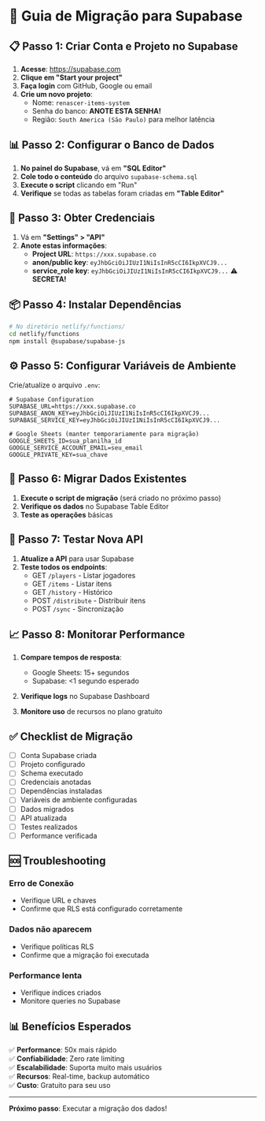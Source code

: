 # 🚀 Guia de Migração para Supabase

## 📋 Passo 1: Criar Conta e Projeto no Supabase

1. **Acesse**: https://supabase.com
2. **Clique em "Start your project"**
3. **Faça login** com GitHub, Google ou email
4. **Crie um novo projeto**:
   - Nome: `renascer-items-system`
   - Senha do banco: **ANOTE ESTA SENHA!**
   - Região: `South America (São Paulo)` para melhor latência

## 📊 Passo 2: Configurar o Banco de Dados

1. **No painel do Supabase**, vá em **"SQL Editor"**
2. **Cole todo o conteúdo** do arquivo `supabase-schema.sql`
3. **Execute o script** clicando em "Run"
4. **Verifique** se todas as tabelas foram criadas em **"Table Editor"**

## 🔑 Passo 3: Obter Credenciais

1. Vá em **"Settings" > "API"**
2. **Anote estas informações**:
   - **Project URL**: `https://xxx.supabase.co`
   - **anon/public key**: `eyJhbGciOiJIUzI1NiIsInR5cCI6IkpXVCJ9...`
   - **service_role key**: `eyJhbGciOiJIUzI1NiIsInR5cCI6IkpXVCJ9...` ⚠️ **SECRETA!**

## 📦 Passo 4: Instalar Dependências

```bash
# No diretório netlify/functions/
cd netlify/functions
npm install @supabase/supabase-js
```

## ⚙️ Passo 5: Configurar Variáveis de Ambiente

Crie/atualize o arquivo `.env`:

```env
# Supabase Configuration
SUPABASE_URL=https://xxx.supabase.co
SUPABASE_ANON_KEY=eyJhbGciOiJIUzI1NiIsInR5cCI6IkpXVCJ9...
SUPABASE_SERVICE_KEY=eyJhbGciOiJIUzI1NiIsInR5cCI6IkpXVCJ9...

# Google Sheets (manter temporariamente para migração)
GOOGLE_SHEETS_ID=sua_planilha_id
GOOGLE_SERVICE_ACCOUNT_EMAIL=seu_email
GOOGLE_PRIVATE_KEY=sua_chave
```

## 🔄 Passo 6: Migrar Dados Existentes

1. **Execute o script de migração** (será criado no próximo passo)
2. **Verifique os dados** no Supabase Table Editor
3. **Teste as operações** básicas

## 🧪 Passo 7: Testar Nova API

1. **Atualize a API** para usar Supabase
2. **Teste todos os endpoints**:
   - GET `/players` - Listar jogadores
   - GET `/items` - Listar itens
   - GET `/history` - Histórico
   - POST `/distribute` - Distribuir itens
   - POST `/sync` - Sincronização

## 📈 Passo 8: Monitorar Performance

1. **Compare tempos de resposta**:
   - Google Sheets: 15+ segundos
   - Supabase: <1 segundo esperado

2. **Verifique logs** no Supabase Dashboard
3. **Monitore uso** de recursos no plano gratuito

## ✅ Checklist de Migração

- [ ] Conta Supabase criada
- [ ] Projeto configurado
- [ ] Schema executado
- [ ] Credenciais anotadas
- [ ] Dependências instaladas
- [ ] Variáveis de ambiente configuradas
- [ ] Dados migrados
- [ ] API atualizada
- [ ] Testes realizados
- [ ] Performance verificada

## 🆘 Troubleshooting

### Erro de Conexão
- Verifique URL e chaves
- Confirme que RLS está configurado corretamente

### Dados não aparecem
- Verifique políticas RLS
- Confirme que a migração foi executada

### Performance lenta
- Verifique índices criados
- Monitore queries no Supabase

## 📊 Benefícios Esperados

✅ **Performance**: 50x mais rápido  
✅ **Confiabilidade**: Zero rate limiting  
✅ **Escalabilidade**: Suporta muito mais usuários  
✅ **Recursos**: Real-time, backup automático  
✅ **Custo**: Gratuito para seu uso  

---

**Próximo passo**: Executar a migração dos dados!